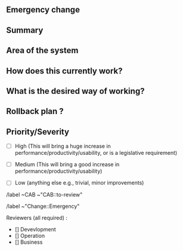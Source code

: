 ## Emergency change
<!-- Emergency change should be filed whenever an incident caused a required change. It will be reviewed by the CAB afterward !-->

<!-- Severity : choose one -->
<!-- /label ~"Severity::1-Critical" --> 
<!-- /label ~"Severity::2-Major" -->
<!-- /label ~"Severity::3-Moderate" -->
<!-- /label ~"Severity::4-Minor" -->
<!-- /label ~"Severity::5-Cosmetic" -->

## Summary
<!-- Outline the issue being faced, and why this required a change !-->

## Area of the system
<!-- This might only be one part, but may involve multiple sections !-->

## How does this currently work?
<!-- the current process, and any associated business rules !-->

## What is the desired way of working?
<!-- after the change, what should the process be, and what should the business rules be !-->

## Rollback plan ?
<!-- describe how to rollback the change in case the expected change is not working -->

## Priority/Severity
<!-- Delete as appropriate. The priority and severity assigned may be different to this !-->
- [ ] High (This will bring a huge increase in performance/productivity/usability, or is a legislative requirement)
- [ ] Medium (This will bring a good increase in performance/productivity/usability)
- [ ] Low (anything else e.g., trivial, minor improvements)



<!-- METADATA for project management, please leave the following lines -->
<!-- Emergency change request, usually on incident, sent to the CAB for review after applying. -->
<!-- labels for gitlab CAB issues Board -->
/label ~CAB ~"CAB::to-review"

<!-- identify the kind of change -->
/label ~"Change::Emergency"

<!-- Reviewers : please fill with your gitlab user @handle -->
Reviewers (all required) :
- [] Devevlopment
- [] Operation
- [] Business

<!-- METADATA - end -->

